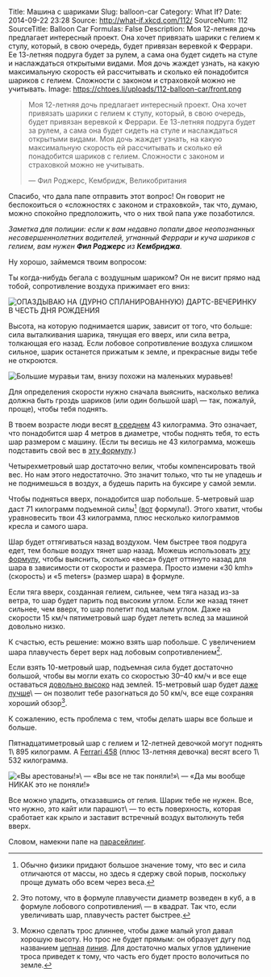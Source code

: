Title: Машина с шариками
Slug: balloon-car
Category: What If?
Date: 2014-09-22 23:28
Source: http://what-if.xkcd.com/112/
SourceNum: 112
SourceTitle: Balloon Car
Formulas: False
Description: Моя 12-летняя дочь предлагает интересный проект. Она хочет привязать шарики с гелием к стулу, который, в свою очередь, будет привязан веревкой к Феррари. Ее 13-летняя подруга будет за рулем, а сама она будет сидеть на стуле и наслаждаться открытыми видами. Моя дочь жаждет узнать, на какую максимальную скорость ей рассчитывать и сколько ей понадобится шариков с гелием. Сложности с законом и страховкой можно не учитывать.
Image: https://chtoes.li/uploads/112-balloon-car/front.png

> Моя 12-летняя дочь предлагает интересный проект. Она хочет привязать шарики с гелием к стулу, который, в свою очередь, будет привязан веревкой к Феррари. Ее 13-летняя подруга будет за рулем, а сама она будет сидеть на стуле и наслаждаться открытыми видами. Моя дочь жаждет узнать, на какую максимальную скорость ей рассчитывать и сколько ей понадобится шариков с гелием. Сложности с законом и страховкой можно не учитывать.
> 
> — Фил Роджерс, Кембридж, Великобритания

Спасибо, что дала папе отправить этот вопрос! Он говорит не беспокоиться о «сложностях с законом и страховкой», так что, думаю, можно спокойно предположить, что о них твой папа уже позаботился.

_Заметка для полиции: если к вам недавно попали двое неопознанных несовершеннолетних водителей, угнанный Феррари и куча шариков с гелием, вам нужен **Фил Роджерс** из **Кембриджа**._

Ну хорошо, займемся твоим вопросом:

Ты когда-нибудь бегала с воздушным шариком? Он не висит прямо над тобой, сопротивление воздуха прижимает его вниз:

![](/uploads/112-balloon-car/running.png "ОПАЗДЫВАЮ НА (ДУРНО СПЛАНИРОВАННУЮ) ДАРТС-ВЕЧЕРИНКУ В ЧЕСТЬ ДНЯ РОЖДЕНИЯ")

Высота, на которую поднимается шарик, зависит от того, что больше: сила выталкивания шарика, тянущая его вверх, или сила ветра, толкающая его назад. Если лобовое сопротивление воздуха слишком сильное, шарик останется прижатым к земле, и прекрасные виды тебе не откроются.

![](/uploads/112-balloon-car/driving_ru.png "Большие муравьи там, внизу похожи на маленьких муравьев!")

Для определения скорости нужно сначала выяснить, насколько велика должна быть гроздь шариков (или один большой шар\ — так, пожалуй, проще), чтобы тебя поднять.

В твоем возрасте люди весят [в среднем][1] 43 килограмма. Это означает, что понадобится шар 4 метров в диаметре, чтобы поднять тебя, то есть шар размером с машину. (Если ты весишь не 43 килограмма, можешь подставить свой вес в [эту формулу][2].)

Четырехметровый шар достаточно велик, чтобы компенсировать твой вес. Но нам этого недостаточно. Это значит только, что ты не упадешь _и_ не поднимешься в воздух, а будешь парить на буксире у самой земли.

Чтобы подняться вверх, понадобится шар побольше. 5-метровый шар даст 71 килограмм подъемной силы[^1] ([вот][3] формула!). Этого хватит, чтобы уравновесить твои 43 килограмма, плюс несколько килограммов кресла и самого шара.

[^1]: Обычно физики придают большое значение тому, что вес и сила отличаются от массы, но здесь я сдержу свой порыв, поскольку проще думать обо всем через веса.

Шар будет оттягиваться назад воздухом. Чем быстрее твоя подруга едет, тем больше воздух тянет шар назад. Можешь использовать [эту формулу][4], чтобы выяснить, сколько «веса» будет оттянуто назад для шара в зависимости от скорости и размера. Просто измени «30 kmh» (скорость) и «5 meters» (размер шара) в формуле.

Если тяга вверх, созданная гелием, сильнее, чем тяга назад из-за ветра, то шар будет парить под высоким углом. Если же назад тянет сильнее, чем вверх, то шар полетит под малым углом. Даже на скорости 15 км/ч пятиметровый шар будет лететь вслед за машиной довольно низко.

К счастью, есть решение: можно взять шар побольше. С увеличением шара плавучесть берет верх над лобовым сопротивлением[^2].

[^2]: Это потому, что в формуле плавучести диаметр возведен в куб, а в формуле лобового сопротивления\ — в квадрат. Так что, если увеличивать шар, плавучесть растет быстрее.

Если взять 10-метровый шар, подъемная сила будет достаточно большой, чтобы вы могли ехать со скоростью 30–40 км/ч и все еще оставаться [довольно высоко][5] над землей. 15-метровый шар будет [даже лучше][6]\ — он позволит тебе разогнаться до 50 км/ч, все еще сохраняя хороший обзор[^3].

[^3]: Можно сделать трос длиннее, чтобы даже малый угол давал хорошую высоту. Но трос не будет прямым: он образует дугу под названием [цепная][7] [линия][8]. Для достаточно малых углов удлинение троса приведет к тому, что часть его будет просто волочиться по земле.

К сожалению, есть проблема с тем, чтобы делать шары все больше и больше.

Пятнадцатиметровый шар с гелием и 12-летней девочкой могут поднять 1\ 895 килограмм. А [Ferrari 458][9] (плюс 13-летняя девочка) весят всего 1\ 532 килограмма.

![](/uploads/112-balloon-car/arrest_ru.png "«Вы арестованы!»\ — «Вы все не так поняли!»\ — «Да мы вообще НИКАК это не поняли!»")

Все можно уладить, отказавшись от гелия. Шарик тебе не нужен. Все, что нужно, это кайт или парашют\ — то есть поверхность, которая сработает как крыло и заставит встречный воздух вытолкнуть тебя вверх.

Словом, намекни папе на [парасейлинг][10].

[1]: http://www.cdc.gov/growthcharts/2000growthchart-us.pdf

[2]: http://www.wolframalpha.com/input/?i=2*%28%283%2F4%29+*+%2843+kg+%2F+%28air+density+-+helium+density%29%29+%2F+pi%29%5E%281%2F3%29

[3]: http://www.wolframalpha.com/input/?i=1%2F6+*+pi+*+%285+meters%29%5E3+*+%28air+density+-+helium+density%29

[4]: http://www.wolframalpha.com/input/?i=%281%2F8+*+air+density+*+pi+*+%285+meters%29%5E2+*+%2830+kmh%29%5E2+*+pi+*+0.47%29+%2F+earth+gravity

[5]: http://www.wolframalpha.com/input/?i=%28arctan%28%281%2F6*pi*%2810+meters%29%5E3*%28air+density+-+helium+density%29+-+43+kg%29+%2F+%28%28%281%2F8%29*air+density*pi*%2810+meters%29%5E2*%2830+kmh%29%5E2*pi*0.47%29%2Fearth+gravity%29%29%29+radians+to+degrees

[6]: http://www.wolframalpha.com/input/?i=%28arctan%28%281%2F6*pi*%2815+meters%29%5E3*%28air+density+-+helium+density%29+-+43+kg%29+%2F+%28%28%281%2F8%29*air+density*pi*%2815+meters%29%5E2*%2850+kmh%29%5E2*pi*0.47%29%2Fearth+gravity%29%29%29+radians+to+degrees

[7]: http://ru.wikipedia.org/wiki/Цапля

[8]: http://ru.wikipedia.org/wiki/Лилия

[9]: http://ru.wikipedia.org/wiki/Ferrari_458_Italia

[10]: https://www.youtube.com/results?search_query=parasailing
